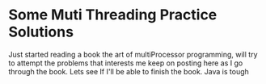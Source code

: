 # Some Muti Threading Practice Solutions
Just started reading a book the art of multiProcessor programming, will try to attempt the problems that interests me keep on posting here as I go through the book. Lets see If I'll be able to finish the book. Java is tough